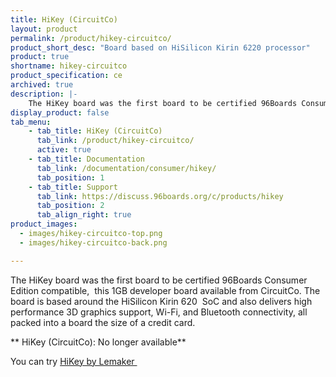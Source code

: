 ```yaml
---
title: HiKey (CircuitCo)
layout: product
permalink: /product/hikey-circuitco/
product_short_desc: "Board based on HiSilicon Kirin 6220 processor"
product: true
shortname: hikey-circuitco
product_specification: ce
archived: true
description: |-
    The HiKey board was the first board to be certified 96Boards Consumer Edition compatible,  this 1GB developer board available from CircuitCo. The board is based around the HiSilicon Kirin 620  SoC and also delivers high performance 3D graphics support, Wi-Fi, and Bluetooth connectivity, all packed into a board the size of a credit card.
display_product: false
tab_menu:
    - tab_title: HiKey (CircuitCo)
      tab_link: /product/hikey-circuitco/
      active: true
    - tab_title: Documentation
      tab_link: /documentation/consumer/hikey/
      tab_position: 1
    - tab_title: Support
      tab_link: https://discuss.96boards.org/c/products/hikey
      tab_position: 2
      tab_align_right: true
product_images:
  - images/hikey-circuitco-top.png
  - images/hikey-circuitco-back.png

---
```

The HiKey board was the first board to be certified 96Boards Consumer Edition compatible,  this 1GB developer board available from CircuitCo. The board is based around the HiSilicon Kirin 620  SoC and also delivers high performance 3D graphics support, Wi-Fi, and Bluetooth connectivity, all packed into a board the size of a credit card.

** HiKey (CircuitCo): No longer available**

You can try [HiKey by Lemaker ](/product/hikey/)
